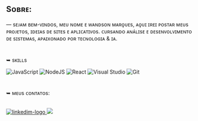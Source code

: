 ## Sᴏʙʀᴇ:
― sᴇᴊᴀᴍ ʙᴇᴍ-ᴠɪɴᴅᴏs, ᴍᴇᴜ ɴᴏᴍᴇ ᴇ ᴡᴀɴᴅsᴏɴ ᴍᴀʀǫᴜᴇs, ᴀǫᴜɪ ɪʀᴇɪ ᴘᴏsᴛᴀʀ ᴍᴇᴜs ᴘʀᴏᴊᴇᴛᴏs, ɪᴅᴇɪᴀs ᴅᴇ sɪᴛᴇs ᴇ ᴀᴘʟɪᴄᴀᴛɪᴠᴏs. ᴄᴜʀsᴀɴᴅᴏ ᴀɴᴀ́ʟɪsᴇ ᴇ ᴅᴇsᴇɴᴠᴏʟᴠɪᴍᴇɴᴛᴏ ᴅᴇ sɪsᴛᴇᴍᴀs, ᴀᴘᴀɪxᴏɴᴀᴅᴏ ᴘᴏʀ ᴛᴇᴄɴᴏʟᴏɢɪᴀ & ɪᴀ.  
 
# 
➥ sᴋɪʟʟs 
 <p>
  <img alt="JavaScript" src="https://img.shields.io/badge/javascript-%23323330.svg?style=for-the-badge&logo=javascript&logoColor=%23F7DF1E" />
  <img alt="NodeJS" src="https://img.shields.io/badge/node.js-6DA55F?style=for-the-badge&logo=node.js&logoColor=white" />
  <img alt="React" src="https://img.shields.io/badge/react-%2320232a.svg?style=for-the-badge&logo=react&logoColor=%2361DAFB" />
  <img alt="Visual Studio" src="https://img.shields.io/badge/Visual%20Studio-5C2D91.svg?style=for-the-badge&logo=visual-studio&logoColor=white" />
  <img alt="Git" src="https://img.shields.io/badge/git-%23F05033.svg?style=for-the-badge&logo=git&logoColor=white" />

</p>

# 
➥ ᴍᴇᴜs ᴄᴏɴᴛᴀᴛᴏs:

<br>
<a href = "https://www.linkedin.com/in/wandson-jos%C3%A9-marques/"><img src="https://img.shields.io/badge/LinkedIn-0077B5?style=for-the-badge&logo=linkedin&logoColor=white" alt= "linkedim-logo"</a> 
<a href = "mailto:contatowanddxp@gmail.com"><img src="https://img.shields.io/badge/-Gmail-%23333?style=for-the-badge&logo=gmail&logoColor=white" target="_blank"></a>
<br>
